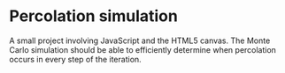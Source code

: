 Percolation simulation
=======================
A small project involving JavaScript and the HTML5 canvas.
The Monte Carlo simulation should be able to efficiently determine when percolation occurs in every step of the iteration.